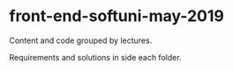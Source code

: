 # front-end-softuni-may-2019

Content and code grouped by lectures.

Requirements and solutions in side each folder.